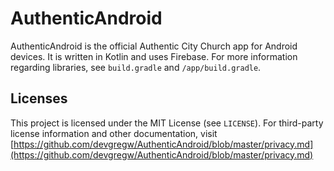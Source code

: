 # AuthenticAndroid
AuthenticAndroid is the official Authentic City Church app for Android devices.  It is written in Kotlin and uses Firebase.  For more information regarding libraries, see `build.gradle` and `/app/build.gradle`.

## Licenses
This project is licensed under the MIT License (see `LICENSE`).  For third-party license information and other documentation, visit [https://github.com/devgregw/AuthenticAndroid/blob/master/privacy.md](https://github.com/devgregw/AuthenticAndroid/blob/master/privacy.md)
